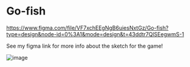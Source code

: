 # Go-fish

https://www.figma.com/file/VF7xchEEgNgB6uiesNxtGz/Go-fish?type=design&node-id=0%3A1&mode=design&t=43ddtr7QlSEegwmS-1

See my figma link for more info about the sketch for the game!

![image](https://github.com/jennetblom/Go-fish/assets/145385182/570d52f5-0492-44cf-b526-125fb3712e05)
